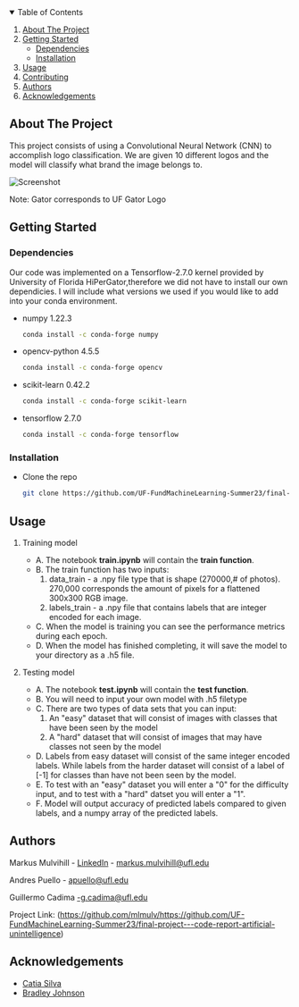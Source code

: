 <!-- TABLE OF CONTENTS -->
<details open="open">
  <summary>Table of Contents</summary>
  <ol>
    <li>
      <a href="#about-the-project">About The Project</a>
    </li>
    <li>
      <a href="#getting-started">Getting Started</a>
      <ul>
        <li><a href="#dependencies">Dependencies</a></li>
        <li><a href="#installation">Installation</a></li>
      </ul>
    </li>
    <li><a href="#usage">Usage</a></li>
    <li><a href="#contributing">Contributing</a></li>
    <li><a href="#authors">Authors</a></li>
    <li><a href="#acknowledgements">Acknowledgements</a></li>
  </ol>
</details>



<!-- ABOUT THE PROJECT -->
## About The Project

This project consists of using a Convolutional Neural Network (CNN) to accomplish logo classification. We are given 10 different logos and the model will classify what brand the image belongs to. 

![Screenshot](https://github.com/UF-FundMachineLearning-Summer23/final-project---code-report-artificial-unintelligence/blob/main/brand_table.png)

Note: Gator corresponds to UF Gator Logo

<!-- GETTING STARTED -->
## Getting Started

### Dependencies

Our code was implemented on a Tensorflow-2.7.0 kernel provided by University of Florida HiPerGator,therefore we did not have to install our own dependicies. I will include what versions we used if you would like to add into your conda environment.

* numpy 1.22.3
  ```sh
  conda install -c conda-forge numpy
  ```
    
* opencv-python 4.5.5
  ```sh
  conda install -c conda-forge opencv
  ```
  
* scikit-learn 0.42.2
  ```sh
  conda install -c conda-forge scikit-learn
  ```
  
 * tensorflow 2.7.0
   ```sh
   conda install -c conda-forge tensorflow
   ```
### Installation

*  Clone the repo
   ```sh
   git clone https://github.com/UF-FundMachineLearning-Summer23/final-project---code-report-artificial-unintelligence
   ```

<!-- USAGE EXAMPLES -->
## Usage

1. Training model
    * A. The notebook **train.ipynb** will contain the **train function**.
    * B. The train function has two inputs:
         1. data_train - a .npy file type that is shape (270000,# of photos). 270,000 corresponds the amount of pixels for a flattened 300x300 RGB image.
         2. labels_train - a .npy file that contains labels that are integer encoded for each image.
    * C. When the model is training you can see the performance metrics during each epoch.
    * D. When the model has finished completing, it will save the model to your directory as a .h5 file.
    
2. Testing model
   *  A. The notebook **test.ipynb** will contain the **test function**.
    * B. You will need to input your own model with .h5 filetype
    * C. There are two types of data sets that you can input:
         1. An "easy" dataset that will consist of images with classes that have been seen by the model
         2. A "hard" dataset that will consist of images that may have classes not seen by the model
   *  D. Labels from easy dataset will consist of the same integer encoded labels. While labels from the harder dataset will consist of a label of [-1] for classes than have not been seen by the model.
    * E. To test with an "easy" dataset you will enter a "0" for the difficulty input, and to test with a "hard" datset you will enter a "1".
    * F. Model will output accuracy of predicted labels compared to given labels, and a numpy array of the predicted labels.



<!-- Authors -->
## Authors

Markus Mulvihill - [LinkedIn](https://www.linkedin.com/in/markus-mulvihill-6549961a0/) - markus.mulvihill@ufl.edu

Andres Puello - apuello@ufl.edu

Guillermo Cadima -g.cadima@ufl.edu

Project Link: (https://github.com/mlmulv/https://github.com/UF-FundMachineLearning-Summer23/final-project---code-report-artificial-unintelligence)


<!-- ACKNOWLEDGEMENTS -->
## Acknowledgements

* [Catia Silva](https://faculty.eng.ufl.edu/catia-silva/)
* [Bradley Johnson](https://github.com/bradleyjohnsxn)

